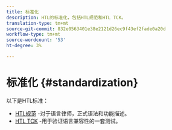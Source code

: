 ```yaml
---
title: 标准化
description: HTL的标准化，包括HTL规范和HTL TCK。
translation-type: tm+mt
source-git-commit: 832e0563401e38e2121d26ec9f43ef2fade0a20d
workflow-type: tm+mt
source-wordcount: '53'
ht-degree: 3%

---
```



# 标准化 {#standardization}

以下是HTL标准：

* [HTL规范](https://github.com/adobe/htl-spec) -对于语言律师，正式语法和功能描述。
* [HTL TCK](https://github.com/adobe/htl-tck) -用于验证语言兼容性的一套测试。
